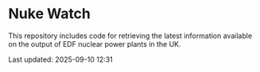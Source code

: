 # Nuke Watch

This repository includes code for retrieving the latest information available on the output of EDF nuclear power plants in the UK.

Last updated: 2025-09-10 12:31
